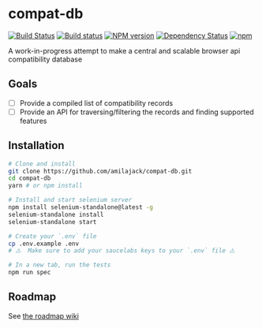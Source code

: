 compat-db
=========
[![Build Status](https://travis-ci.org/amilajack/compat-db.svg?branch=master&maxAge=2592)](https://travis-ci.org/amilajack/compat-db)
[![Build status](https://ci.appveyor.com/api/projects/status/at71r1stbghsgcja/branch/master?svg=true&maxAge=2592)](https://ci.appveyor.com/project/amilajack/compat-db/branch/master)
[![NPM version](https://badge.fury.io/js/compat-db.svg?maxAge=2592)](http://badge.fury.io/js/compat-db)
[![Dependency Status](https://img.shields.io/david/amilajack/compat-db.svg?maxAge=2592)](https://david-dm.org/amilajack/compat-db)
[![npm](https://img.shields.io/npm/dm/compat-db.svg?maxAge=2592)](https://npm-stat.com/charts.html?package=compat-db)

A work-in-progress attempt to make a central and scalable browser api compatibility database

## Goals
- [ ] Provide a compiled list of compatibility records
- [ ] Provide an API for traversing/filtering the records and finding supported features

## Installation
```bash
# Clone and install
git clone https://github.com/amilajack/compat-db.git
cd compat-db
yarn # or npm install

# Install and start selenium server
npm install selenium-standalone@latest -g
selenium-standalone install
selenium-standalone start

# Create your `.env` file
cp .env.example .env
# ⚠️  Make sure to add your saucelabs keys to your `.env` file ⚠️

# In a new tab, run the tests
npm run spec
```

## Roadmap
See [the roadmap wiki](https://github.com/amilajack/compat-db/wiki/Roadmap)
